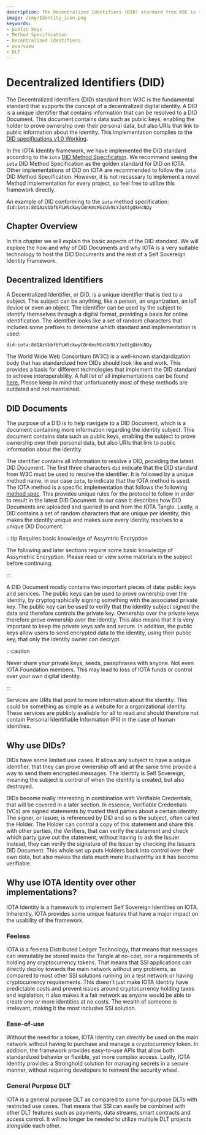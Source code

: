 ```yaml
---
description: The Decentralized Identifiers (DID) standard from W3C is the fundamental standard that supports the concept of a decentralized digital identity. Explore the basic aspects of the DID standard.
image: /img/Identity_icon.png
keywords:
- public keys
- Method Specification
- Decentralized Identifiers
- overview
- DLT
---
```


# Decentralized Identifiers (DID)

The Decentralized Identifiers (DID) standard from W3C is the fundamental standard that supports the concept of a decentralized digital identity. A DID is a unique identifier that contains information that can be resolved to a DID Document. This document contains data such as public keys, enabling the holder to prove ownership over their personal data, but also URIs that link to public information about the identity. This implementation complies to the [DID specifications v1.0 Working](https://www.w3.org/TR/did-core//). 

In the IOTA Identity framework, we have implemented the DID standard according to the `iota` [DID Method Specification](./specs/iota_did_method_spec.md). We recommend seeing the `iota` DID Method Specification as the golden standard for DID on IOTA. Other implementations of DID on IOTA are recommended to follow the `iota` DID Method Specification. However, it is not necassary to implement a novel Method implementation for every project, so feel free to utilize this framework directly. 

An example of DID conforming to the `iota` method specification:
`did:iota:8dQAzVbbf6FLW9ckwyCBnKmcMGcUV9LYJoXtgQkHcNQy`

## Chapter Overview

In this chapter we will explain the basic aspects of the DID standard. We will explore the how and why of DID Documents and why IOTA is a very suitable technology to host the DID Documents and the rest of a Self Sovereign Identity Framework.

## Decentralized Identifiers

A Decentralized Identifier, or DID, is a unique identifier that is tied to a subject. This subject can be anything, like a person, an organization, an IoT device or even an object. The identifier can be used by the subject to identify themselves through a digital format, providing a basis for online identification. The identifier looks like a set of random characters that includes some prefixes to determine which standard and implementation is used:

`did:iota:8dQAzVbbf6FLW9ckwyCBnKmcMGcUV9LYJoXtgQkHcNQy`

The World Wide Web Consortium (W3C) is a well-known standardization body that has standardized how DIDs should look like and work. This provides a basis for different technologies that implement the DID standard to achieve interoperability. A full list of all implementations can be found [here.](https://www.w3.org/TR/did-spec-registries/#did-methods) Please keep in mind that unfortuanetly most of these methods are outdated and not maintained. 

## DID Documents

The purpose of a DID is to help navigate to a DID Document, which is a document containing more information regarding the identity subject. This document contains data such as public keys, enabling the subject to prove ownership over their personal data, but also URIs that link to public information about the identity.

The identifier contains all information to resolve a DID, providing the latest DID Document. The first three characters `did` indicate that the DID standard from W3C must be used to resolve the identifier. It is followed by a unique method name, in our case `iota`, to indicate that the IOTA method is used. The IOTA method is a specific implementation that follows the following [method spec](../../specs/iota_did_method_spec.md). This provides unique rules for the protocol to follow in order to result in the latest DID Document. In our case it describes how DID Documents are uploaded and queried to and from the IOTA Tangle. Lastly, a DID contains a set of random characters that are unique per identity, this makes the identity unique and makes sure every identity resolves to a unique DID Document. 

:::tip Requires basic knowledge of Assymtric Encryption

The following and later sections require some basic knowledge of Assymetric Encryption. Please read or view some materials in the subject before continuing. 

:::

A DID Document mostly contains two important pieces of data: public keys and services. The public keys can be used to prove ownership over the identity, by cryptographically signing something with the associated private key. The public key can be used to verify that the identity subject signed the data and therefore controls the private key. Ownership over the private keys therefore prove ownership over the identity. This also means that it is very important to keep the private keys safe and secure. In addition, the public keys allow users to send encrypted data to the identity, using their public key, that only the identity owner can decrypt. 

:::caution

Never share your private keys, seeds, passphrases with anyone. Not even IOTA Foundation members. This may lead to loss of IOTA funds or control over your own digital identity. 

:::

Services are URIs that point to more information about the identity. This could be something as simple as a website for a organizational identity. These services are publicly avaliable for all to read and should therefore not contain Personal Identifiable Information (PII) in the case of human identities. 

## Why use DIDs?

DIDs have some limited use cases. It allows any subject to have a unique identifier, that they can prove ownership off and at the same time provide a way to send them encrypted messages. The Identity is Self Sovereign, meaning the subject is control of when the identity is created, but also destroyed. 

DIDs become really interesting in combination with Verifiable Credentials, that will be covered in a later section. In essence, Verifiable Credentials (VCs) are signed statements by trusted third parties about a certain identity. The signer, or Issuer, is referenced by DID and so is the subject, often called the Holder. The Holder can control a copy of this statement and share this with other parties, the Verifiers, that can verify the statement and check which party gave out the statement, without having to ask the Issuer. Instead, they can verify the signature of the Issuer by checking the Issuers DID Document. This whole set up puts Holders back into control over their own data, but also makes the data much more trustworthy as it has become verifiable. 

## Why use IOTA Identity over other implementations?

IOTA Identity is a framework to implement Self Sovereign Identities on IOTA. Inherently, IOTA provides some unique features that have a major impact on the usability of the framework.

### Feeless

IOTA is a feeless Distributed Ledger Technology, that means that messages can immutably be stored inside the Tangle at no-cost, nor a requirements of holding any cryptocurrency tokens. That means that SSI applications can directly deploy towards the main network without any problems, as compared to most other SSI solutions running on a test network or having cryptocurrency requirements. This doesn't just make IOTA Identity have predictable costs and prevent issues around cryptocurrency holding taxes and legislation, it also makes it a fair network as anyone would be able to create one or more identities at no costs. The wealth of someone is irrelevant, making it the most inclusive SSI solution.

### Ease-of-use

Without the need for a token, IOTA Identity can directly be used on the main network without having to purchase and manage a cryptocurrency token. In addition, the framework provides easy-to-use APIs that allow both standardized behavior or flexible, yet more complex access. Lastly, IOTA Identity provides a Stronghold solution for managing secrets in a secure manner, without requiring developers to reinvent the security wheel.

### General Purpose DLT

IOTA is a general purpose DLT as compared to some for-purpose DLTs with restricted use cases. That means that SSI can easily be combined with other DLT features such as payments, data streams, smart contracts and access control. It will no longer be needed to utilize multiple DLT projects alongside each other. 

